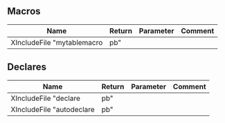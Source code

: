 ## Macros

|Name|Return|Parameter|Comment|
| --- | --- | --- | --- |
|XIncludeFile "mytablemacro|pb"|||


## Declares

|Name|Return|Parameter|Comment|
| --- | --- | --- | --- |
|XIncludeFile "declare|pb"|||
|XIncludeFile "autodeclare|pb"|||


